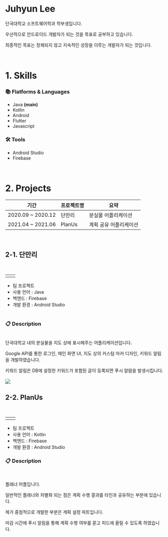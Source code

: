 # Juhyun Lee
단국대학교 소프트웨어학과 학부생입니다.

우선적으로 안드로이드 개발자가 되는 것을 목표로 공부하고 있습니다.

최종적인 목표는 정체되지 않고 지속적인 성장을 이루는 개발자가 되는 것입니다.

<br>

# 1. Skills
### 📚 Flatforms & Languages
 - Java **(main)**
 - Kotlin
 - Android
 - Flutter
 - Javascript

 ### 🛠 Tools
 - Android Studio
 - Firebase
<br>

## 

# 2. Projects
|기간|프로젝트명|요약|
|------|-----|--|
|2020.09 ~ 2020.12|단만리|분실물 어플리케이션|
|2021.04 ~ 2021.06|PlanUs|계획 공유 어플리케이션|
<br>


## 2-1. 단만리
<br>

<table>
  <tr>
    <td><img alt="" src="https://user-images.githubusercontent.com/65771716/164989529-06156f7f-02b9-4539-8c57-9f0c68c42492.PNG" /></td>
    <td><img alt="" src="https://user-images.githubusercontent.com/65771716/164989930-e6ded3fa-94dd-4828-8c54-363d8ce95e9b.PNG" /></td>
  <tr>
</table>

- 팀 프로젝트
- 사용 언어 : Java
- 백엔드 : Firebase
- 개발 환경 : Android Studio<br><br>
### 📋 **Description**
<br>
단국대학교 내의 분실물을 지도 상에 표시해주는 어플리케이션입니다.

Google API를 통한 로그인, 메인 화면 UI, 지도 상의 커스텀 마커 디자인, 키워드 알림을 개발하였습니다. 

키워드 알림은 DB에 설정한 키워드가 포함된 글이 등록되면 푸시 알람을 발생시킵니다.
<br><br>
<a href="https://github.com/YellowC96/DanManri"><img src="https://img.shields.io/badge/Github-4A148C?style=flat-square&logo=Github&logoColor=white&link=https://github.com/YellowC96/DanManri"/></a>



## 2-2. PlanUs
<br>

<table>
  <tr>
    <td><img alt="" src="https://user-images.githubusercontent.com/65771716/165051981-8b486780-0532-4a29-95e1-f671b9ce0414.PNG" /></td>
    <td><img alt="" src="https://user-images.githubusercontent.com/65771716/165052044-da4a23fc-6c73-4733-881a-324ffa27f5fe.PNG" /></td>
  <tr>
</table>

- 팀 프로젝트
- 사용 언어 : Kotlin
- 백엔드 : Firebase
- 개발 환경 : Android Studio

### 📋 **Description**
<br>

플래너 어플입니다.

일반적인 플래너와 차별화 되는 점은 계획 수행 결과를 타인과 공유하는 부분에 있습니다.

제가 중점적으로 개발한 부분은 계획 설정 파트입니다.

마감 시간에 푸시 알림을 통해 계획 수행 여부를 묻고 피드에 올릴 수 있도록 하였습니다.

